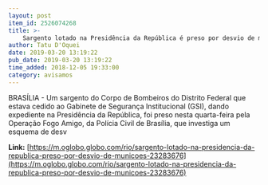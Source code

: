 ```yaml
---
layout: post
item_id: 2526074268
title: >-
    Sargento lotado na Presidência da República é preso por desvio de munições
author: Tatu D'Oquei
date: 2019-03-20 13:19:22
pub_date: 2019-03-20 13:19:22
time_added: 2018-12-05 19:33:00
category: avisamos
---
```


BRASÍLIA - Um sargento do Corpo de Bombeiros do Distrito Federal que estava cedido ao Gabinete de Segurança Institucional (GSI), dando expediente na Presidência da República, foi preso nesta quarta-feira pela Operação Fogo Amigo, da Polícia Civil de Brasília, que investiga um esquema de desv

**Link:** [https://m.oglobo.globo.com/rio/sargento-lotado-na-presidencia-da-republica-preso-por-desvio-de-municoes-23283676](https://m.oglobo.globo.com/rio/sargento-lotado-na-presidencia-da-republica-preso-por-desvio-de-municoes-23283676)

